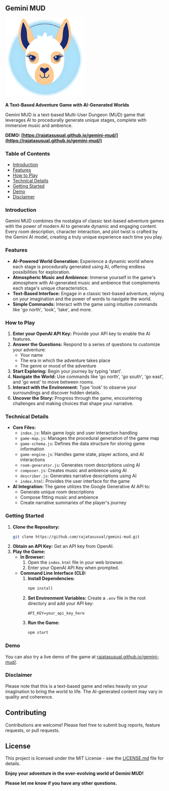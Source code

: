 ## Gemini MUD

[![Gemini MUD](llama.png)](https://rajatasusual.github.io/gemini-mud/)

**A Text-Based Adventure Game with AI-Generated Worlds**

Gemini MUD is a text-based Multi-User Dungeon (MUD) game that leverages AI to procedurally generate unique stages, complete with immersive music and ambience. 

**DEMO: [https://rajatasusual.github.io/gemini-mud/](https://rajatasusual.github.io/gemini-mud/)**

### Table of Contents

* [Introduction](#introduction)
* [Features](#features)
* [How to Play](#how-to-play)
* [Technical Details](#technical-details)
* [Getting Started](#getting-started)
* [Demo](#demo)
* [Disclaimer](#disclaimer) 


### Introduction

Gemini MUD combines the nostalgia of classic text-based adventure games with the power of modern AI to generate dynamic and engaging content. Every room description, character interaction, and plot twist is crafted by the Gemini AI model, creating a truly unique experience each time you play.

### Features

* **AI-Powered World Generation:** Experience a dynamic world where each stage is procedurally generated using AI, offering endless possibilities for exploration.
* **Atmospheric Music and Ambience:** Immerse yourself in the game's atmosphere with AI-generated music and ambience that complements each stage's unique characteristics.
* **Text-Based Interface:** Engage in a classic text-based adventure, relying on your imagination and the power of words to navigate the world.
* **Simple Commands:** Interact with the game using intuitive commands like 'go north', 'look', 'take', and more.

### How to Play

1. **Enter your OpenAI API Key:** Provide your API key to enable the AI features.
2. **Answer the Questions:** Respond to a series of questions to customize your adventure:
   * Your name
   * The era in which the adventure takes place
   * The genre or mood of the adventure
3. **Start Exploring:**  Begin your journey by typing 'start'.
4. **Navigate the World:** Use commands like 'go north', 'go south', 'go east', and 'go west' to move between rooms.
5. **Interact with the Environment:**  Type 'look' to observe your surroundings and discover hidden details.
6. **Uncover the Story:** Progress through the game, encountering challenges and making choices that shape your narrative.

### Technical Details

* **Core Files:**
    * `index.js`: Main game logic and user interaction handling
    * `game-map.js`: Manages the procedural generation of the game map
    * `game-schema.js`: Defines the data structure for storing game information
    * `game-engine.js`: Handles game state, player actions, and AI interactions
    * `room-generator.js`: Generates room descriptions using AI
    * `composer.js`: Creates music and ambience using AI
    * `describer.js`:  Generates narrative descriptions using AI
    * `index.html`:  Provides the user interface for the game
* **AI Integration:** The game utilizes the Google Generative AI API to:
    * Generate unique room descriptions
    * Compose fitting music and ambience
    * Create narrative summaries of the player's journey

### Getting Started

1. **Clone the Repository:** 
   ```bash
   git clone https://github.com/rajatasusual/gemini-mud.git
   ```
2. **Obtain an API Key:** Get an API key from OpenAI.
3. **Play the Game:**
    * **In Browser:**
        1. Open the `index.html` file in your web browser.
        2. Enter your OpenAI API Key when prompted.
    * **Command Line Interface (CLI):**
        1. **Install Dependencies:**
           ```bash
           npm install
           ```
        2. **Set Environment Variables:** Create a `.env` file in the root directory and add your API key:
           ```
           API_KEY=your_api_key_here
           ```
        3. **Run the Game:**
           ```bash
           npm start
           ```

### Demo

You can also try a live demo of the game at [rajatasusual.github.io/gemini-mud/](https://rajatasusual.github.io/gemini-mud/). 


### Disclaimer

Please note that this is a text-based game and relies heavily on your imagination to bring the world to life.  The AI-generated content may vary in quality and coherence.

## Contributing

Contributions are welcome! Please feel free to submit bug reports, feature requests, or pull requests.

## License

This project is licensed under the MIT License - see the [LICENSE.md](LICENSE.md) file for details.

**Enjoy your adventure in the ever-evolving world of Gemini MUD!** 

**Please let me know if you have any other questions.** 
